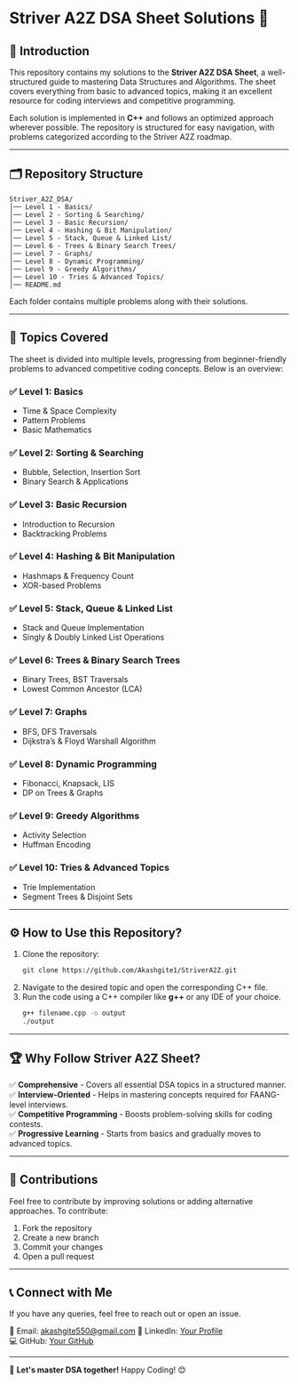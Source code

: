# Striver A2Z DSA Sheet Solutions 🚀

## 📌 Introduction
This repository contains my solutions to the **Striver A2Z DSA Sheet**, a well-structured guide to mastering Data Structures and Algorithms. The sheet covers everything from basic to advanced topics, making it an excellent resource for coding interviews and competitive programming.

Each solution is implemented in **C++** and follows an optimized approach wherever possible. The repository is structured for easy navigation, with problems categorized according to the Striver A2Z roadmap.

---

## 🗂️ Repository Structure
```
Striver_A2Z_DSA/
│── Level 1 - Basics/
│── Level 2 - Sorting & Searching/
│── Level 3 - Basic Recursion/
│── Level 4 - Hashing & Bit Manipulation/
│── Level 5 - Stack, Queue & Linked List/
│── Level 6 - Trees & Binary Search Trees/
│── Level 7 - Graphs/
│── Level 8 - Dynamic Programming/
│── Level 9 - Greedy Algorithms/
│── Level 10 - Tries & Advanced Topics/
│── README.md
```
Each folder contains multiple problems along with their solutions.

---

## 📖 Topics Covered
The sheet is divided into multiple levels, progressing from beginner-friendly problems to advanced competitive coding concepts. Below is an overview:

### ✅ **Level 1: Basics**
- Time & Space Complexity
- Pattern Problems
- Basic Mathematics

### ✅ **Level 2: Sorting & Searching**
- Bubble, Selection, Insertion Sort
- Binary Search & Applications

### ✅ **Level 3: Basic Recursion**
- Introduction to Recursion
- Backtracking Problems

### ✅ **Level 4: Hashing & Bit Manipulation**
- Hashmaps & Frequency Count
- XOR-based Problems

### ✅ **Level 5: Stack, Queue & Linked List**
- Stack and Queue Implementation
- Singly & Doubly Linked List Operations

### ✅ **Level 6: Trees & Binary Search Trees**
- Binary Trees, BST Traversals
- Lowest Common Ancestor (LCA)

### ✅ **Level 7: Graphs**
- BFS, DFS Traversals
- Dijkstra’s & Floyd Warshall Algorithm

### ✅ **Level 8: Dynamic Programming**
- Fibonacci, Knapsack, LIS
- DP on Trees & Graphs

### ✅ **Level 9: Greedy Algorithms**
- Activity Selection
- Huffman Encoding

### ✅ **Level 10: Tries & Advanced Topics**
- Trie Implementation
- Segment Trees & Disjoint Sets

---

## ⚙️ How to Use this Repository?
1. Clone the repository:
   ```bash
   git clone https://github.com/Akashgite1/StriverA2Z.git
   ```
2. Navigate to the desired topic and open the corresponding C++ file.
3. Run the code using a C++ compiler like **g++** or any IDE of your choice.
   ```bash
   g++ filename.cpp -o output
   ./output
   ```

---

## 🏆 Why Follow Striver A2Z Sheet?
✅ **Comprehensive** - Covers all essential DSA topics in a structured manner.  
✅ **Interview-Oriented** - Helps in mastering concepts required for FAANG-level interviews.  
✅ **Competitive Programming** - Boosts problem-solving skills for coding contests.  
✅ **Progressive Learning** - Starts from basics and gradually moves to advanced topics.  

---

## 🌟 Contributions
Feel free to contribute by improving solutions or adding alternative approaches. To contribute:
1. Fork the repository
2. Create a new branch
3. Commit your changes
4. Open a pull request

---

## 📞 Connect with Me
If you have any queries, feel free to reach out or open an issue.

📧 Email: akashgite550@gmail.com 
📌 LinkedIn: [Your Profile](https://www.linkedin.com/in/akash-gite-257a4323b/)  
💻 GitHub: [Your GitHub](https://www.linkedin.com/in/akash-gite-257a4323b/)

---

🚀 **Let's master DSA together!** Happy Coding! 😊
